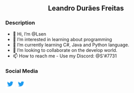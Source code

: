 ## <p align = center> Leandro Durães Freitas </p>

### Description
- 👋 Hi, I’m @Lsen
- 👀 I’m interested in learning about programming
- 🌱 I’m currently learning C#, Java and Python language.
- 💞️ I’m looking to collaborate on the develop world.
- 📫 How to reach me - Use my Discord: @S'#7731


### Social Media
<div>
      <img width="30" height="30" src="CLIPLY_372109260_TWITTER_LOGO_1080.gif">
      <!--<span> Titulo da primeira imagem </span>-->
      <img width="30" height="30" src="CLIPLY_372109260_TWITTER_LOGO_1080.gif">
      <!--<span> Titulo da segunda imagem </span>-->
</div>
